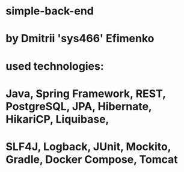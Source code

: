 # simple-back-end
# by Dmitrii 'sys466' Efimenko
# used technologies:
# Java, Spring Framework, REST, PostgreSQL, JPA, Hibernate, HikariCP, Liquibase,
# SLF4J, Logback, JUnit, Mockito, Gradle, Docker Compose, Tomcat
